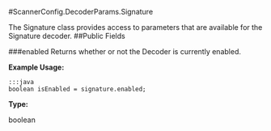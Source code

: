 #ScannerConfig.DecoderParams.Signature

The Signature class provides access to parameters that are available for the Signature decoder.
##Public Fields

###enabled
Returns whether or not the Decoder is currently enabled.

**Example Usage:**

    :::java
    boolean isEnabled = signature.enabled;


**Type:**

boolean

